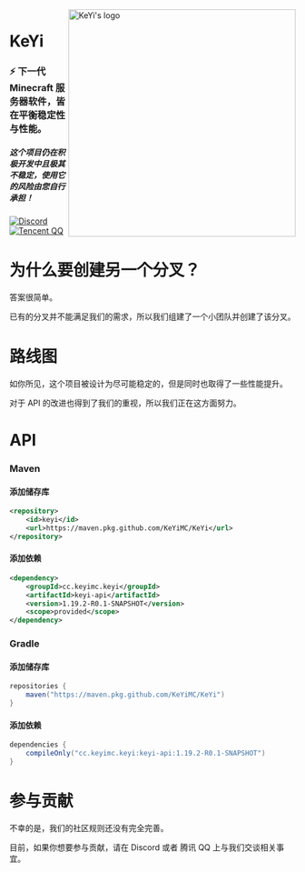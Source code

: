 <img src="https://user-images.githubusercontent.com/83630775/196994084-2c53ac23-f4be-4b90-b6fc-1b0ba65ea1b8.png" alt="KeYi's logo" align="right" width="400">
<div align="left">
  <h1>KeYi</h1>
  <h3>⚡ 下一代 Minecraft 服务器软件，皆在平衡稳定性与性能。</h3>
  <h5>这个项目仍在积极开发中且极其不稳定，使用它的风险由您自行承担！</h5>

[![Discord](https://img.shields.io/discord/1030133252134027304?color=%235865f2&label=Discord&logo=discord&logoColor=white&style=for-the-badge)](https://discord.gg/Sm2NsY5dpV)
[![Tencent QQ](https://img.shields.io/badge/Tencent%23QQ-%2312B7F5?style=for-the-badge&logo=tencentqq&logoColor=white)](https://jq.qq.com/?_wv=1027&k=i2MG7npf)
</div>

# 为什么要创建另一个分叉？

答案很简单。

已有的分叉并不能满足我们的需求，所以我们组建了一个小团队并创建了该分叉。

# 路线图

如你所见，这个项目被设计为尽可能稳定的，但是同时也取得了一些性能提升。

对于 API 的改进也得到了我们的重视，所以我们正在这方面努力。

# API

### Maven

#### 添加储存库

```xml
<repository>
    <id>keyi</id>
    <url>https://maven.pkg.github.com/KeYiMC/KeYi</url>
</repository>
```

#### 添加依赖

```xml
<dependency>
    <groupId>cc.keyimc.keyi</groupId>
    <artifactId>keyi-api</artifactId>
    <version>1.19.2-R0.1-SNAPSHOT</version>
    <scope>provided</scope>
</dependency>
```

### Gradle

#### 添加储存库

```groovy
repositories {
    maven("https://maven.pkg.github.com/KeYiMC/KeYi")
}
```

#### 添加依赖

```groovy
dependencies {
    compileOnly("cc.keyimc.keyi:keyi-api:1.19.2-R0.1-SNAPSHOT")
}
```

# 参与贡献

不幸的是，我们的社区规则还没有完全完善。 

目前，如果你想要参与贡献，请在 Discord 或者 腾讯 QQ 上与我们交谈相关事宜。
